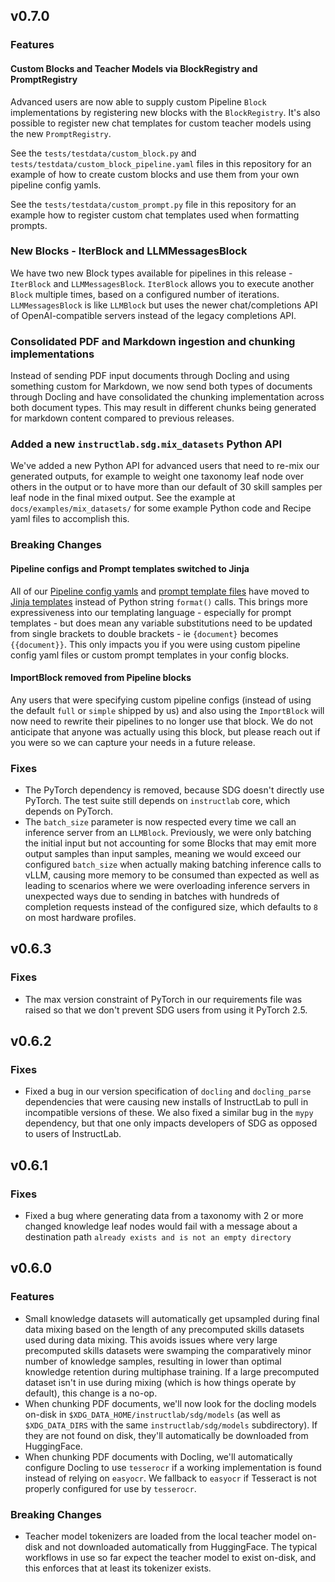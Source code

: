 ## v0.7.0

### Features

#### Custom Blocks and Teacher Models via BlockRegistry and PromptRegistry

Advanced users are now able to supply custom Pipeline `Block` implementations by registering new blocks with the `BlockRegistry`. It's also possible to register new chat templates for custom teacher models using the new `PromptRegistry`.

See the `tests/testdata/custom_block.py` and `tests/testdata/custom_block_pipeline.yaml` files in this repository for an example of how to create custom blocks and use them from your own pipeline config yamls.

See the `tests/testdata/custom_prompt.py` file in this repository for an example how to register custom chat templates used when formatting prompts.

### New Blocks - IterBlock and LLMMessagesBlock

We have two new Block types available for pipelines in this release - `IterBlock` and `LLMMessagesBlock`. `IterBlock` allows you to execute another `Block` multiple times, based on a configured number of iterations. `LLMMessagesBlock` is like `LLMBlock` but uses the newer chat/completions API of OpenAI-compatible servers instead of the legacy completions API.

### Consolidated PDF and Markdown ingestion and chunking implementations

Instead of sending PDF input documents through Docling and using something custom for Markdown, we now send both types of documents through Docling and have consolidated the chunking implementation across both document types. This may result in different chunks being generated for markdown content compared to previous releases.

### Added a new `instructlab.sdg.mix_datasets` Python API

We've added a new Python API for advanced users that need to re-mix our generated outputs, for example to weight one taxonomy leaf node over others in the output or to have more than our default of 30 skill samples per leaf node in the final mixed output. See the example at `docs/examples/mix_datasets/` for some example Python code and Recipe yaml files to accomplish this.

### Breaking Changes

#### Pipeline configs and Prompt templates switched to Jinja

All of our [Pipeline config yamls](src/instructlab/sdg/pipelines) and [prompt template files](src/instructlab/sdg/configs) have moved to [Jinja templates](https://pypi.org/project/Jinja2/) instead of Python string `format()` calls. This brings more expressiveness into our templating language - especially for prompt templates - but does mean any variable substitutions need to be updated from single brackets to double brackets - ie `{document}` becomes `{{document}}`. This only impacts you if you were using custom pipeline config yaml files or custom prompt templates in your config blocks.

#### ImportBlock removed from Pipeline blocks

Any users that were specifying custom pipeline configs (instead of using the default `full` or `simple` shipped by us) and also using the `ImportBlock` will now need to rewrite their pipelines to no longer use that block. We do not anticipate that anyone was actually using this block, but please reach out if you were so we can capture your needs in a future release.

### Fixes

* The PyTorch dependency is removed, because SDG doesn't directly use PyTorch. The test suite still depends on `instructlab` core, which depends on PyTorch.
* The `batch_size` parameter is now respected every time we call an inference server from an `LLMBlock`. Previously, we were only batching the initial input but not accounting for some Blocks that may emit more output samples than input samples, meaning we would exceed our configured `batch_size` when actually making batching inference calls to vLLM, causing more memory to be consumed than expected as well as leading to scenarios where we were overloading inference servers in unexpected ways due to sending in batches with hundreds of completion requests instead of the configured size, which defaults to `8` on most hardware profiles.

## v0.6.3

### Fixes

* The max version constraint of PyTorch in our requirements file was raised so that we don't prevent SDG users from using it PyTorch 2.5.

## v0.6.2

### Fixes

* Fixed a bug in our version specification of `docling` and `docling_parse` dependencies that were causing new installs of InstructLab to pull in incompatible versions of these. We also fixed a similar bug in the `mypy` dependency, but that one only impacts developers of SDG as opposed to users of InstructLab.

## v0.6.1

### Fixes

* Fixed a bug where generating data from a taxonomy with 2 or more changed knowledge leaf nodes would fail with a message about a destination path `already exists and is not an empty directory`

## v0.6.0

### Features

* Small knowledge datasets will automatically get upsampled during final data mixing based on the length of any precomputed skills datasets used during data mixing. This avoids issues where very large precomputed skills datasets were swamping the comparatively minor number of knowledge samples, resulting in lower than optimal knowledge retention during multiphase training. If a large precomputed dataset isn't in use during mixing (which is how things operate by default), this change is a no-op.
* When chunking PDF documents, we'll now look for the docling models on-disk in `$XDG_DATA_HOME/instructlab/sdg/models` (as well as `$XDG_DATA_DIRS` with the same `instructlab/sdg/models` subdirectory). If they are not found on disk, they'll automatically be downloaded from HuggingFace.
* When chunking PDF documents with Docling, we'll automatically configure Docling to use `tesserocr` if a working implementation is found instead of relying on `easyocr`. We fallback to `easyocr` if Tesseract is not properly configured for use by `tesserocr`.

### Breaking Changes

* Teacher model tokenizers are loaded from the local teacher model on-disk and not downloaded automatically from HuggingFace. The typical workflows in use so far expect the teacher model to exist on-disk, and this enforces that at least its tokenizer exists.
